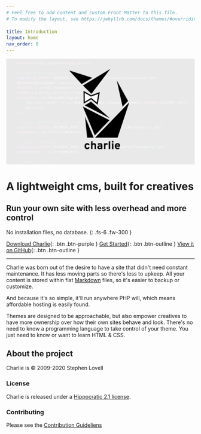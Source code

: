 ```yaml
---
# Feel free to add content and custom Front Matter to this file.
# To modify the layout, see https://jekyllrb.com/docs/themes/#overriding-theme-defaults

title: Introduction
layout: home
nav_order: 0
---
```


![charlie logo](/assets/images/charlie_graphic-01.png)

# A lightweight cms, built for creatives
## Run your own site with less overhead and more control


No installation files, no database.
{: .fs-6 .fw-300 }  

[Download Charlie](https://github.com/StephenLovell/charlie/releases/tag/v1.0.0-beta){: .btn .btn-purple } [Get Started](/getting-started/){: .btn .btn-outline } [View it on GitHub](https://github.com/StephenLovell/charlie){: .btn .btn-outline }

<hr />

Charlie was born out of the desire to have a site that didn't need constant maintenance. It has less moving parts so there's less to upkeep. All your content is stored within flat [Markdown](https://daringfireball.net/projects/markdown/syntax) files, so it's easier to backup or customize.

And because it's so simple, it'll run anywhere PHP will, which means affordable hosting is easily found.

Themes are designed to be approachable, but also empower creatives to have more ownership over how their own sites behave and look. There's no need to know a programming language to take control of your theme. You just need to know or want to learn HTML & CSS.

## About the project

Charlie is &copy; 2009-2020 Stephen Lovell

### License

Charlie is released under a [Hippocratic 2.1 license](https://github.com/StephenLovell/charlie/blob/master/LICENSE.md).

### Contributing

Please see the [Contribution Guideliens](https://github.com/StephenLovell/charlie/blob/master/CONTRIBUTING.md)
